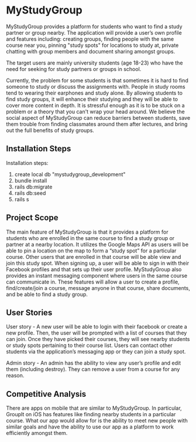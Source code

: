 # MyStudyGroup

MyStudyGroup provides a platform for students who want to find a study partner or group nearby. The application will provide a user’s own profile and features including: creating groups, finding people with the same course near you, pinning "study spots" for locations to study at, private chatting with group members and document sharing amongst groups.

The target users are mainly university students (age 18-23) who have the need for seeking for study partners or groups in school.

Currently, the problem for some students is that sometimes it is hard to find someone to study or discuss the assignments with. People in study rooms tend to wearing their earphones and study alone. By allowing students to find study groups, it will enhance their studying and they will be able to cover more content in depth. It is stressful enough as it is to be stuck on a problem or a theory that you can't wrap your head around. We believe the social aspect of MyStudyGroup can reduce barriers between students, save them trouble from finding classmates around them after lectures, and bring out the full benefits of study groups.

## Installation Steps

Installation steps:

1. create local db "mystudygroup_development"
2. bundle install
3. rails db:migrate
4. rails db:seed
5. rails s


## Project Scope

The main feature of MyStudyGroup is that it provides a platform for students who are enrolled in the same course to find a study group or partner at a nearby location. It utilizes the Google Maps API as users will be able to pin a location on the map to form a “study spot” for a particular course. Other users that are enrolled in that course will be able view and join this study spot. When signing up, a user will be able to sign in with their Facebook profiles and that sets up their user profile. MyStudyGroup also provides an instant messaging component where users in the same course can communicate in. These features will allow a user to create a profile, find/create/join a course, message anyone in that course, share documents, and be able to find a study group.

## User Stories

User story - A new user will be able to login with their facebook  or create a new profile. Then, the user will be prompted with a list of courses that they can join. Once they have picked their courses, they will see nearby students or study spots pertaining to their course list.  Users can contact other students via the application’s messaging app or they can join a study spot.

Admin story - An admin has the ability to view any user’s profile and edit them (including destroy). They can remove a user from a course for any reason.

## Competitive Analysis
There are apps on mobile that are similar to MyStudyGroup. In particular, GroupIt on iOS has features like finding nearby students in a particular course. What our app would allow for is the ability to meet new people with similar goals and have the ability to use our app as a platform to work efficiently amongst them.
